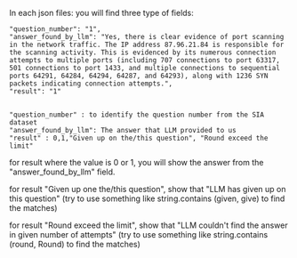 In each json files: you will find three type of fields: 

    "question_number": "1",
    "answer_found_by_llm": "Yes, there is clear evidence of port scanning in the network traffic. The IP address 87.96.21.84 is responsible for the scanning activity. This is evidenced by its numerous connection attempts to multiple ports (including 707 connections to port 63317, 501 connections to port 1433, and multiple connections to sequential ports 64291, 64284, 64294, 64287, and 64293), along with 1236 SYN packets indicating connection attempts.",
    "result": "1"


    "question_number" : to identify the question number from the SIA dataset
    "answer_found_by_llm": The answer that LLM provided to us
    "result" : 0,1,"Given up on the/this question", "Round exceed the limit"

for result where the value is 0 or 1, you will show the answer from the "answer_found_by_llm" field. 

for result "Given up one the/this question", show that "LLM has given up on this question" (try to use something like string.contains (given, give) to find the matches)

for result "Round exceed the limit", show that "LLM couldn't find the answer in given number of attempts" (try to use something like string.contains (round, Round) to find the matches)